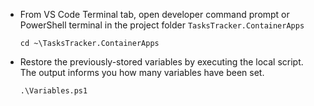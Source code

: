 - From VS Code Terminal tab, open developer command prompt or PowerShell terminal in the project folder `TasksTracker.ContainerApps`

    ```shell
    cd ~\TasksTracker.ContainerApps
    ```

- Restore the previously-stored variables by executing the local script. The output informs you how many variables have been set.

    ```shell
    .\Variables.ps1
    ```
